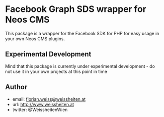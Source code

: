 # Facebook Graph SDS wrapper for Neos CMS

This package is a wrapper for the Facebook SDK for PHP for easy usage in your own Neos CMS plugins.

## Experimental Development
Mind that this package is currently under experimental development - do not use it in your own projects at this point in time

## Author

* email: florian.weiss@weissheiten.at 
* url: http://www.weissheiten.at 
* twitter: @WeissheitenWien
